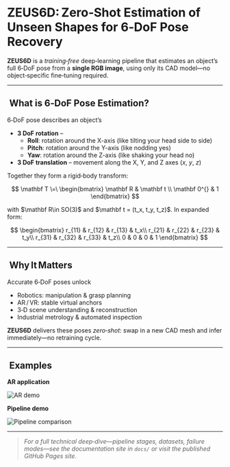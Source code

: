 # ZEUS6D: Zero‑Shot Estimation of Unseen Shapes for 6‑DoF Pose Recovery

**ZEUS6D** is a *training‑free* deep‑learning pipeline that estimates an object’s full 6‑DoF pose from a **single RGB image**, using only its CAD model—no object‑specific fine‑tuning required.

---

##  What is 6‑DoF Pose Estimation?

6‑DoF pose describes an object’s

- **3 DoF rotation** – 
  - **Roll**: rotation around the X-axis (like tilting your head side to side)  
  - **Pitch**: rotation around the Y-axis (like nodding yes)  
  - **Yaw**: rotation around the Z-axis (like shaking your head no)  
- **3 DoF translation** – movement along the X, Y, and Z axes ($x$, $y$, $z$)


Together they form a rigid‑body transform:

$$
\mathbf T \=\
\begin{bmatrix}
\mathbf R & \mathbf t \\
\mathbf 0^{} & 1
\end{bmatrix}
$$

with \$\mathbf R\in SO(3)\$ and \$\mathbf t = (t\_x, t\_y, t\_z)\$.  In expanded form:

$$
\begin{bmatrix}
 r_{11} & r_{12} & r_{13} & t_x\\
 r_{21} & r_{22} & r_{23} & t_y\\
 r_{31} & r_{32} & r_{33} & t_z\\
 0 & 0 & 0 & 1
\end{bmatrix}
$$

---

##  Why It Matters

Accurate 6‑DoF poses unlock

* Robotics: manipulation & grasp planning
* AR / VR: stable virtual anchors
* 3‑D scene understanding & reconstruction
* Industrial metrology & automated inspection

**ZEUS6D** delivers these poses *zero‑shot*: swap in a new CAD mesh and infer immediately—no retraining cycle.

---

##  Examples

**AR application**

![AR demo](examples/317560123-80e96855-a73c-4bee-bcef-7cba92df55ca.gif)

**Pipeline demo**

![Pipeline comparison](examples/my_comparison_animation.gif)

---

> *For a full technical deep‑dive—pipeline stages, datasets, failure modes—see the documentation site in `docs/` or visit the published GitHub Pages site.*
